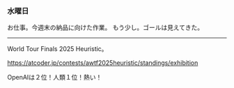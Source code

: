 ### 水曜日

お仕事。今週末の納品に向けた作業。
もう少し。ゴールは見えてきた。

---

World Tour Finals 2025 Heuristic。

https://atcoder.jp/contests/awtf2025heuristic/standings/exhibition

OpenAIは２位！人類１位！熱い！